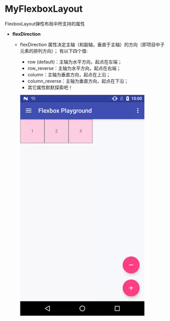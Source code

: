 # MyFlexboxLayout
FlexboxLayout弹性布局中所支持的属性

* __flexDirection__
  * flexDirection 属性决定主轴（和副轴，垂直于主轴）的方向（即项目中子元素的排列方向）；
  有以下四个值:
    * row (default)：主轴为水平方向，起点在左端；
    * row_reverse：主轴为水平方向，起点在右端；
    * column：主轴为垂直方向，起点在上沿；
    * column_reverse：主轴为垂直方向，起点在下沿；
    * 其它属性默默探索吧！

    ![Flex Direction explanation](/assets/flex-direction.gif)
